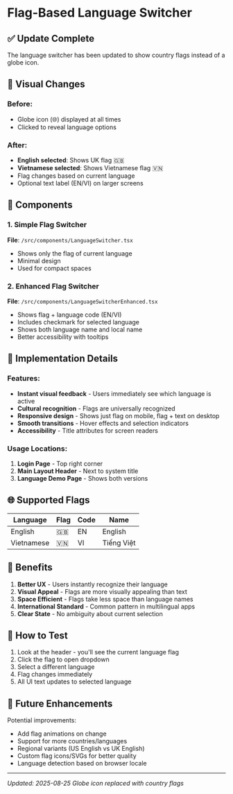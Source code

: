 # Flag-Based Language Switcher

## ✅ Update Complete

The language switcher has been updated to show country flags instead of a globe icon.

## 🎨 Visual Changes

### Before:
- Globe icon (🌐) displayed at all times
- Clicked to reveal language options

### After:
- **English selected**: Shows UK flag 🇬🇧
- **Vietnamese selected**: Shows Vietnamese flag 🇻🇳
- Flag changes based on current language
- Optional text label (EN/VI) on larger screens

## 📁 Components

### 1. Simple Flag Switcher
**File**: `/src/components/LanguageSwitcher.tsx`
- Shows only the flag of current language
- Minimal design
- Used for compact spaces

### 2. Enhanced Flag Switcher
**File**: `/src/components/LanguageSwitcherEnhanced.tsx`
- Shows flag + language code (EN/VI)
- Includes checkmark for selected language
- Shows both language name and local name
- Better accessibility with tooltips

## 🔧 Implementation Details

### Features:
- **Instant visual feedback** - Users immediately see which language is active
- **Cultural recognition** - Flags are universally recognized
- **Responsive design** - Shows just flag on mobile, flag + text on desktop
- **Smooth transitions** - Hover effects and selection indicators
- **Accessibility** - Title attributes for screen readers

### Usage Locations:
1. **Login Page** - Top right corner
2. **Main Layout Header** - Next to system title
3. **Language Demo Page** - Shows both versions

## 🌐 Supported Flags

| Language | Flag | Code | Name |
|----------|------|------|------|
| English | 🇬🇧 | EN | English |
| Vietnamese | 🇻🇳 | VI | Tiếng Việt |

## 🎯 Benefits

1. **Better UX** - Users instantly recognize their language
2. **Visual Appeal** - Flags are more visually appealing than text
3. **Space Efficient** - Flags take less space than language names
4. **International Standard** - Common pattern in multilingual apps
5. **Clear State** - No ambiguity about current selection

## 🚀 How to Test

1. Look at the header - you'll see the current language flag
2. Click the flag to open dropdown
3. Select a different language
4. Flag changes immediately
5. All UI text updates to selected language

## 🔄 Future Enhancements

Potential improvements:
- Add flag animations on change
- Support for more countries/languages
- Regional variants (US English vs UK English)
- Custom flag icons/SVGs for better quality
- Language detection based on browser locale

---

*Updated: 2025-08-25*
*Globe icon replaced with country flags*
